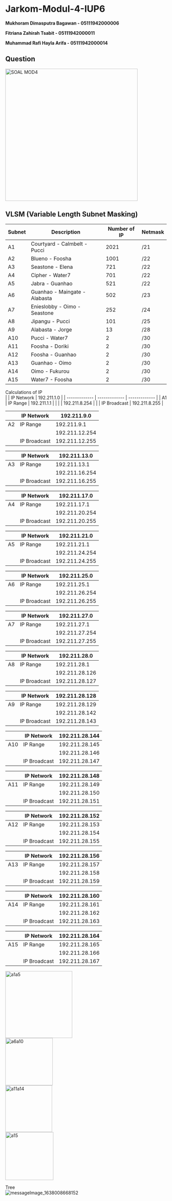 # Jarkom-Modul-4-IUP6

**Mukhoram Dimasputra Bagawan - 05111942000006**

**Fitriana Zahirah Tsabit - 05111942000011**

**Muhammad Rafi Hayla Arifa - 05111942000014**

## Question

<img width="413" alt="SOAL MOD4" src="https://user-images.githubusercontent.com/74299958/143679169-f9e5738b-9ef9-4720-a3e4-928140c65a1c.png">


 ## VLSM (Variable Length Subnet Masking)
| Subnet | Description | Number of IP  | Netmask |
| ------------- | ------------- | ------------- | ------------- |
| A1  | Courtyard - Calmbelt - Pucci   | 2021  | /21  |
| A2  | Blueno - Foosha                | 1001  | /22  |
| A3  | Seastone - Elena               | 721  | /22  |
| A4  | Cipher - Water7                | 701  | /22  |
| A5  | Jabra - Guanhao                | 521  | /22  |
| A6  | Guanhao - Maingate - Alabasta  | 502  | /23  |
| A7  | Enieslobby - Oimo - Seastone   | 252  | /24  |
| A8  | Jipangu - Pucci                | 101  | /25  |
| A9  | Alabasta - Jorge               | 13  | /28  |
| A10 | Pucci - Water7                 | 2  | /30  |
| A11 | Foosha - Doriki                | 2  | /30  |
| A12 | Foosha - Guanhao               | 2  | /30  |
| A13 | Guanhao - Oimo                 | 2  | /30  |
| A14 | Oimo - Fukurou                 | 2  | /30  |
| A15 | Water7 - Foosha                | 2  | /30  |

Calculations of IP <br>
|  | IP Network | 192.211.1.0 |
| ------------- | ------------- | ------------- |
| A1 | IP Range | 192.211.1.1 |
|  |  | 192.211.8.254 |
|  | IP Broadcast  | 192.211.8.255 |

|  | IP Network | 192.211.9.0 |
| ------------- | ------------- | ------------- |
| A2 | IP Range | 192.211.9.1 |
|  |  | 192.211.12.254 |
|  | IP Broadcast  | 192.211.12.255 |

|  | IP Network | 192.211.13.0 |
| ------------- | ------------- | ------------- |
| A3 | IP Range | 192.211.13.1 |
|  |  | 192.211.16.254 |
|  | IP Broadcast  | 192.211.16.255 |

|  | IP Network | 192.211.17.0 |
| ------------- | ------------- | ------------- |
| A4 | IP Range | 192.211.17.1 |
|  |  | 192.211.20.254 |
|  | IP Broadcast  | 192.211.20.255 |

|  | IP Network | 192.211.21.0 |
| ------------- | ------------- | ------------- |
| A5 | IP Range | 192.211.21.1 |
|  |  | 192.211.24.254 |
|  | IP Broadcast  | 192.211.24.255 |

|  | IP Network | 192.211.25.0|
| ------------- | ------------- | ------------- |
| A6 | IP Range | 192.211.25.1 |
|  |  | 192.211.26.254 |
|  | IP Broadcast  | 192.211.26.255 |

|  | IP Network | 192.211.27.0 |
| ------------- | ------------- | ------------- |
| A7 | IP Range | 192.211.27.1 |
|  |  | 192.211.27.254 |
|  | IP Broadcast  | 192.211.27.255 |

|  | IP Network | 192.211.28.0 |
| ------------- | ------------- | ------------- |
| A8 | IP Range | 192.211.28.1 |
|  |  | 192.211.28.126 |
|  | IP Broadcast  | 192.211.28.127 |

|  | IP Network | 192.211.28.128|
| ------------- | ------------- | ------------- |
| A9 | IP Range | 192.211.28.129 |
|  |  | 192.211.28.142 |
|  | IP Broadcast  | 192.211.28.143 |

|  | IP Network | 192.211.28.144 |
| ------------- | ------------- | ------------- |
| A10 | IP Range | 192.211.28.145 |
|  |  | 192.211.28.146 |
|  | IP Broadcast  | 192.211.28.147 |

|  | IP Network | 192.211.28.148 |
| ------------- | ------------- | ------------- |
| A11 | IP Range | 192.211.28.149 |
|  |  | 192.211.28.150 |
|  | IP Broadcast  | 192.211.28.151 |

|  | IP Network | 192.211.28.152 |
| ------------- | ------------- | ------------- |
| A12 | IP Range | 192.211.28.153 |
|  |  | 192.211.28.154 |
|  | IP Broadcast  | 192.211.28.155 |

|  | IP Network | 192.211.28.156 |
| ------------- | ------------- | ------------- |
| A13 | IP Range | 192.211.28.157 |
|  |  | 192.211.28.158 |
|  | IP Broadcast  | 192.211.28.159 |

|  | IP Network | 192.211.28.160 |
| ------------- | ------------- | ------------- |
| A14 | IP Range | 192.211.28.161 |
|  |  | 192.211.28.162 |
|  | IP Broadcast  | 192.211.28.163 |

|  | IP Network | 192.211.28.164 |
| ------------- | ------------- | ------------- |
| A15 | IP Range | 192.211.28.165 |
|  |  | 192.211.28.166 |
|  | IP Broadcast  | 192.211.28.167 |
<img width="209" alt="a1a5" src="https://user-images.githubusercontent.com/74299958/143679337-34723f58-1d42-4c20-a3d2-3cc361cf9b7d.png"> <br>
<img width="148" alt="a6a10" src="https://user-images.githubusercontent.com/74299958/143679430-ced8e88c-51ff-4ffb-a2d2-df471ebe039c.png"> <br>
<img width="146" alt="a11a14" src="https://user-images.githubusercontent.com/74299958/143679436-d430e6b4-c309-4555-b228-71d839b062da.png"> <br>
<img width="150" alt="a15" src="https://user-images.githubusercontent.com/74299958/143679441-8b1362f0-a1fc-4c3b-90ba-f4902fac17ab.png"> <br>

Tree <br>
![messageImage_1638008668152](https://user-images.githubusercontent.com/74299958/143680064-741fe85f-7fee-4412-8609-31b6501bfda2.jpg) <br>
